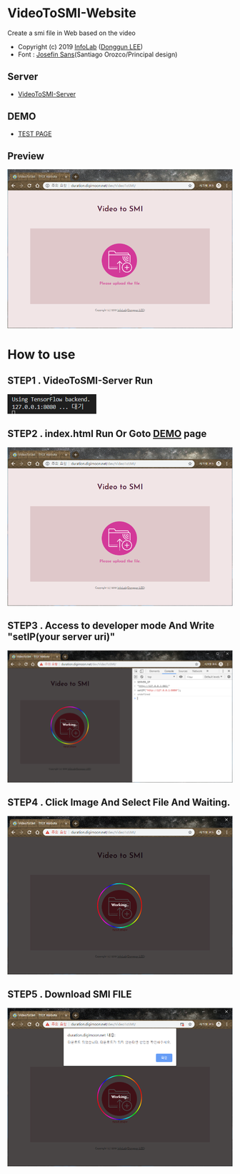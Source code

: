 # VideoToSMI-Website
Create a smi file in Web based on the video
- Copyright (c) 2019 [InfoLab](http://infolab.kunsan.ac.kr) ([Donggun LEE](http://duration.digimoon.net))
- Font : [Josefin Sans](https://fonts.google.com/specimen/Josefin+Sans)(Santiago Orozco/Principal design)

## Server
- [VideoToSMI-Server](https://github.com/Sotaneum/VideoToSMI-Server)
 
## DEMO
 - [TEST PAGE](http://duration.digimoon.net/dev/VideoToSMI/)

## Preview
    
![Alt text](./image/page.PNG)

# How to use
## STEP1 . VideoToSMI-Server Run

![Alt text](./image/page4.PNG)

## STEP2 . index.html Run Or Goto [DEMO](http://duration.digimoon.net/dev/VideoToSMI/) page

![Alt text](./image/page.PNG)

## STEP3 . Access to developer mode And Write "setIP(your server uri)"

![Alt text](./image/page5.PNG)

## STEP4 . Click Image And Select File And Waiting.

![Alt text](./image/page2.PNG)

## STEP5 . Download SMI FILE

![Alt text](./image/page3.PNG)